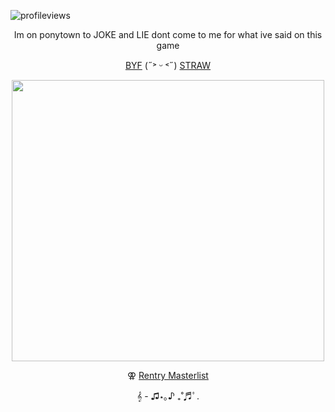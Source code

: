 ![profileviews](https://komarev.com/ghpvc/?username=shinobiyaoi&color=1e244d&label=ninjafujos&style=plastic)

<p align="center"> Im on ponytown to JOKE and LIE dont come to me for what ive said on this game

<p align="center">
  <a href="https://rentry.co/minatosteam">BYF</a> (˶˃ ᵕ ˂˶)
  <a href="https://smallidarityy.straw.page">STRAW</a>
</p>

<p align="center"> <img width="500" height="450" src="https://pbs.twimg.com/media/GcS4saDb0AAMLHc?format=jpg&name=large">
 
<p align="center"> ⚢ 
  <a href="https://rentry.co/kakashigasm">Rentry Masterlist</a>
</p>



<p align="center"> 𝄞 - ♫⋆｡♪ ₊˚♬ﾟ.
